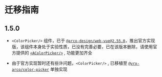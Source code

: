 # 迁移指南

## 1.5.0

- `<ColorPicker/>` 组件，已于 [`@arco-design/web-vue@2.55.0`](https://arco.design/vue)，推出官方实现版，该组件本身处于实验性质，已没有完善必要，已在该版本删除，请使用官方提供的 [`<AColorPicker/>`](https://arco.design/vue/component/color-picker) , 功能更加齐全

- 由于官方实现暂时还有些许问题，`<ColorPicker/>` , 已移植至 [`@vrx-arco/color-picker`](/modules/ColorPicker) 单独实现
